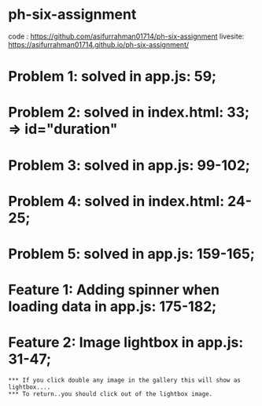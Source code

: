 # ph-six-assignment



code : https://github.com/asifurrahman01714/ph-six-assignment
livesite: https://asifurrahman01714.github.io/ph-six-assignment/

# Problem 1: solved in app.js: 59;
# Problem 2: solved in index.html: 33; => id="duration"
# Problem 3: solved in app.js: 99-102;
# Problem 4: solved in index.html: 24-25;
# Problem 5: solved in app.js: 159-165;

# Feature 1: Adding spinner when loading data in app.js: 175-182;
# Feature 2: Image lightbox in app.js: 31-47;

    *** If you click double any image in the gallery this will show as lightbox....
    *** To return..you should click out of the lightbox image.
